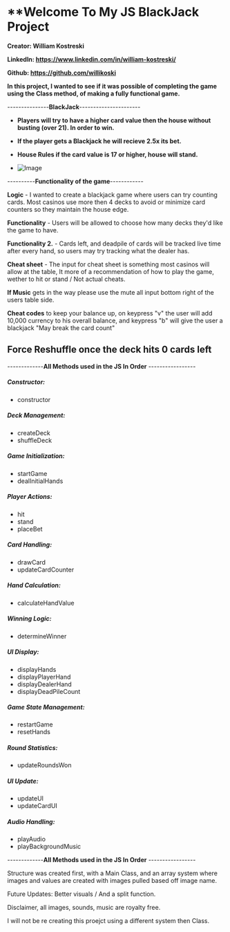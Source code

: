 # **Welcome To My JS BlackJack Project

**Creator: William Kostreski**

**LinkedIn: https://www.linkedin.com/in/william-kostreski/**

**Github: https://github.com/willikoski**

**In this project, I wanted to see if it was possible of completing the game using the Class method, of making a fully functional game.**


---------------**BlackJack**----------------------
- **Players will try to have a higher card value then the house without busting (over 21). In order to win.**

- **If the player gets a Blackjack he will recieve 2.5x its bet.**

- **House Rules if the card value is 17 or higher, house will stand.**

- ![Image](https://willikoski.github.io/Blackjack/images/readme.jpg)

----------**Functionality of the game**------------

**Logic** - I wanted to create a blackjack game where users can try counting cards. Most casinos use more then 4 decks to avoid or minimize card counters so they maintain the house edge.     


**Functionality** - Users will be allowed to choose how many decks they'd like the game to have.                                                                                               

**Functionality 2.** - Cards left, and deadpile of cards will be tracked live time after every hand, so users may try tracking what the dealer has.                                            

**Cheat sheet** - The input for cheat sheet is something most casinos will allow at the table, It more of a recommendation of how to play the game, wether to hit or stand / Not actual cheats.

**If Music** gets in the way please use the mute all input bottom right of the users table side.                                                                                               

**Cheat codes** to keep your balance up, on keypress "v" the user will add 10,000 currency to his overall balance, and keypress "b" will give the user a blackjack "May break the card count"  

Force Reshuffle once the deck hits 0 cards left                                                                                                                                            
--------------------------------

-------------**All Methods used in the JS In Order** -----------------

##### **Constructor:**
- constructor
##### **Deck Management:**
- createDeck
- shuffleDeck
##### **Game Initialization:**
- startGame
- dealInitialHands
##### **Player Actions:**
- hit
- stand
- placeBet 
##### **Card Handling:**
- drawCard
- updateCardCounter
##### **Hand Calculation:**
- calculateHandValue
##### **Winning Logic:**
- determineWinner
##### **UI Display:**
- displayHands
- displayPlayerHand
- displayDealerHand
- displayDeadPileCount
##### **Game State Management:**
- restartGame
- resetHands
##### **Round Statistics:**
- updateRoundsWon
##### **UI Update:**
- updateUI
- updateCardUI
##### **Audio Handling:**
- playAudio
- playBackgroundMusic

-------------**All Methods used in the JS In Order** -----------------

Structure was created first, with a Main Class, and an array system where images and values are created with images pulled based off image name.

Future Updates: Better visuals / And a split function. 

Disclaimer, all images, sounds, music are royalty free.

I will not be re creating this proejct using a different system then Class.
